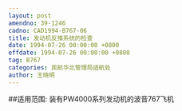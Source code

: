 ```yaml
---
layout: post
amendno: 39-1246
cadno: CAD1994-B767-06
title: 发动机反推系统的检查
date: 1994-07-26 00:00:00 +0800
effdate: 1994-07-26 00:00:00 +0800
tag: B767
categories: 民航华北管理局适航处
author: 王晓明
---
```


##适用范围:
装有PW4000系列发动机的波音767飞机

